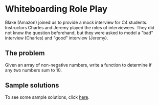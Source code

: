 # Whiteboarding Role Play
Blake (Amazon) joined us to provide a mock interview for C4 students. Instructors Charles and Jeremy played the roles of interviewees. They did not know the question beforehand, but they were asked to model a "bad" interview (Charles) and "good" interview (Jeremy).

## The problem
Given an array of non-negative numbers, write a function to determine if any two numbers sum to 10.

## Sample solutions
To see some sample solutions, click [here](WB-2016-01-27-solutions.md).
